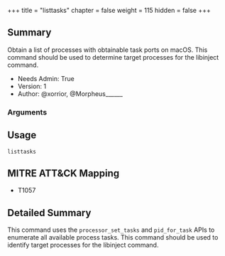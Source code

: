 +++
title = "listtasks"
chapter = false
weight = 115
hidden = false
+++

## Summary
Obtain a list of processes with obtainable task ports on macOS. This command should be used to determine target processes for the libinject command.
  
- Needs Admin: True  
- Version: 1  
- Author: @xorrior, @Morpheus______

### Arguments

## Usage

```
listtasks
```

## MITRE ATT&CK Mapping

- T1057  

## Detailed Summary

This command uses the `processor_set_tasks` and `pid_for_task` APIs to enumerate all available process tasks. This command should be used to identify target processes for the libinject command.